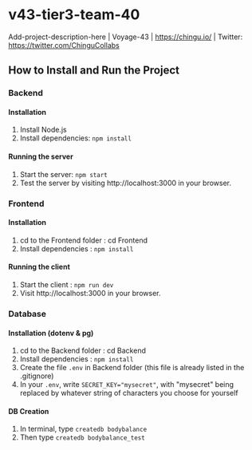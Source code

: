 # v43-tier3-team-40
Add-project-description-here
| Voyage-43 | https://chingu.io/ | Twitter: https://twitter.com/ChinguCollabs
## How to Install and Run the Project
### Backend
#### Installation
1. Install Node.js
2. Install dependencies: `npm install`
#### Running the server
1. Start the server: `npm start`
2. Test the server by visiting http://localhost:3000 in your browser.

### Frontend

#### Installation
1. cd to the Frontend folder : cd Frontend
2. Install dependencies : `npm install`

#### Running the client
1. Start the client : `npm run dev`
2. Visit http://localhost:3000 in your browser.


### Database

#### Installation (dotenv & pg)
1. cd to the Backend folder : cd Backend
2. Install dependencies : `npm install`
3. Create the file `.env` in Backend folder (this file is already listed in the .gitignore)
4. In your `.env`, write `SECRET_KEY="mysecret"`, with "mysecret" being replaced by whatever string of characters you choose for yourself


#### DB Creation
1. In terminal, type `createdb bodybalance`
2. Then type `createdb bodybalance_test`
